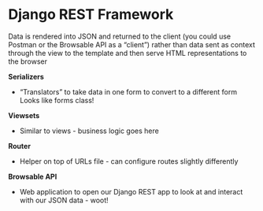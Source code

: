 # Django REST Framework
Data is rendered into JSON and returned to the client (you could use Postman or the Browsable API as a “client”) rather than data sent as context through the view to the template and then serve HTML representations to the browser

**Serializers**
* “Translators” to take data in one form to convert to a different form
Looks like forms class!

**Viewsets**
* Similar to views - business logic goes here 

**Router**
* Helper on top of URLs file - can configure routes slightly differently

**Browsable API**
* Web application to open our Django REST app to look at and interact with our JSON data - woot!
